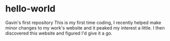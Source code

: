 # hello-world
Gavin's first repository
This is my first time coding, I recently helped make minor changes to my work's website and it peaked my interest a little. I then discovered this website and figured I'd give it a go.
